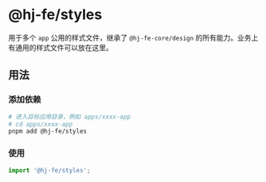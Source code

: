 # @hj-fe/styles

用于多个 `app` 公用的样式文件，继承了 `@hj-fe-core/design` 的所有能力。业务上有通用的样式文件可以放在这里。

## 用法

### 添加依赖

```bash
# 进入目标应用目录，例如 apps/xxxx-app
# cd apps/xxxx-app
pnpm add @hj-fe/styles
```

### 使用

```ts
import '@hj-fe/styles';
```
